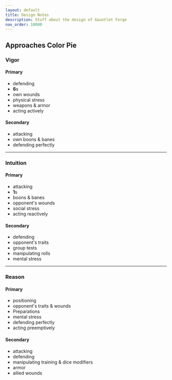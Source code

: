 ```yaml
---
layout: default
title: Design Notes
description: Stuff about the design of Gauntlet Forge
nav_order: 10000
---
```


## Approaches Color Pie

### Vigor

#### Primary
- defending
- **6**s
- own wounds
- physical stress
- weapons & armor
- acting actively

#### Secondary
- attacking
- own boons & banes
- defending perfectly

---

### Intuition

#### Primary
- attacking
- **1**s
- boons & banes
- opponent's wounds
- social stress
- acting reactively

#### Secondary
- defending
- opponent's traits
- group tests
- manipulating rolls
- mental stress

---

### Reason

#### Primary
- positioning
- opponent's traits & wounds
- Preparations
- mental stress
- defending perfectly
- acting preemptively

#### Secondary
- attacking
- defending
- manipulating training & dice modifiers
- armor
- allied wounds
